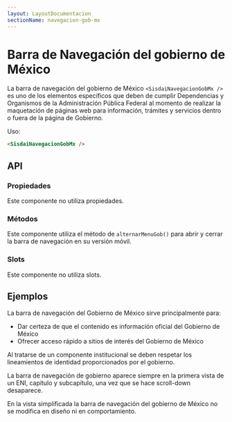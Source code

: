```yaml
---
layout: LayoutDocumentacion
sectionName: navegacion-gob-mx
---
```


# Barra de Navegación del gobierno de México

La barra de navegación del gobierno de México `<SisdaiNavegacionGobMx />` es uno de los elementos específicos que deben de cumplir Dependencias y Organismos de la Administración Pública Federal al momento de realizar la maquetación de páginas web para información, trámites y servicios dentro o fuera de la página de Gobierno.

Uso:

```html
<SisdaiNavegacionGobMx />
```

<section id="api">

## API

### Propiedades

Este componente no utiliza propiedades.

### Métodos

Este componente utiliza el método de `alternarMenuGob()` para abrir y cerrar la barra de navegación en su versión móvil.

### Slots

Este componente no utiliza slots.

</section>

<section id="ejemplos">

## Ejemplos

<utils-ejemplo-doc ruta="navegacion-gob-mx/basico.vue"/>

La barra de navegación del Gobierno de México sirve principalmente para:

- Dar certeza de que el contenido es información oficial del Gobierno de México
- Ofrecer acceso rápido a sitios de interés del Gobierno de México

Al tratarse de un componente institucional se deben respetar los lineamientos de identidad proporcionados por el gobierno.

La barra de navegación de gobierno aparece siempre en la primera vista de un ENI, capítulo y subcapítulo, una vez que se hace scroll-down desaparece.

En la vista simplificada la barra de navegación del gobierno de México no se modifica en diseño ni en comportamiento.

</section>
